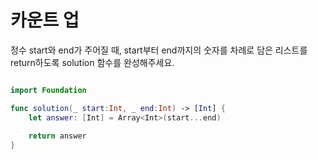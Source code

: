 카운트 업
===========

정수 start와 end가 주어질 때, start부터 end까지의 숫자를 차례로 담은 리스트를 return하도록 solution 함수를 완성해주세요.

```swift

import Foundation

func solution(_ start:Int, _ end:Int) -> [Int] {
    let answer: [Int] = Array<Int>(start...end)
    
    return answer
}

```
